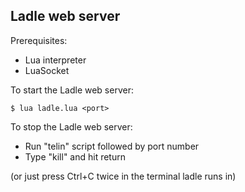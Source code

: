 ## Ladle web server

Prerequisites:

* Lua interpreter
* LuaSocket


To start the Ladle web server:
```
$ lua ladle.lua <port>
```

To stop the Ladle web server:
 * Run "telin" script followed by port number
 * Type "kill" and hit return

(or just press Ctrl+C twice in the terminal ladle runs in)
